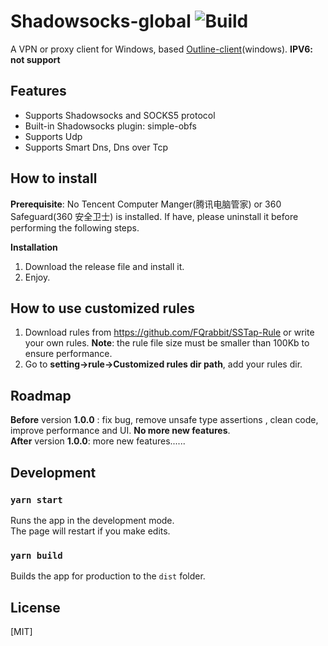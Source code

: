 # Shadowsocks-global ![Build](https://github.com/igoogolx/shadowsocks-global/workflows/Build/badge.svg)

A VPN or proxy client for Windows, based [Outline-client](https://github.com/Jigsaw-Code/outline-client)(windows). **IPV6: not support**

## Features

- Supports Shadowsocks and SOCKS5 protocol
- Built-in Shadowsocks plugin: simple-obfs
- Supports Udp
- Supports Smart Dns, Dns over Tcp

## How to install

**Prerequisite**: No Tencent Computer Manger(腾讯电脑管家) or 360 Safeguard(360 安全卫士) is installed. If have, please uninstall it before performing the following steps.

**Installation**           

1. Download the release file and install it. 
2. Enjoy.
## How to use customized rules

1. Download rules from https://github.com/FQrabbit/SSTap-Rule or write your own rules. **Note**: the rule file size must be smaller than 100Kb to ensure performance.
2. Go to **setting->rule->Customized rules dir path**, add your rules dir.


## Roadmap
**Before** version **1.0.0** : fix bug, remove unsafe type assertions , clean code, improve performance and UI. **No more new features**.<br />**After** version **1.0.0**:  more new features......

## Development

### `yarn start`

Runs the app in the development mode.<br />The page will restart if you make edits.<br />

### `yarn build`

Builds the app for production to the `dist` folder.<br />

## License

[MIT]
